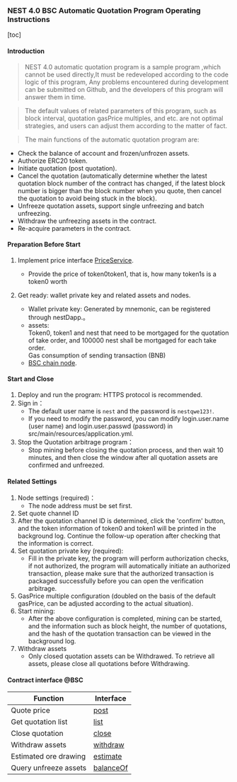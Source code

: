 ### NEST 4.0 BSC Automatic Quotation Program Operating Instructions

[toc]


#### Introduction

>NEST 4.0 automatic quotation program is a sample program ,which cannot be used directly,It must be redeveloped according to the code logic of this program, Any problems encountered during development can be submitted on Github, and the developers of this program will answer them in time.

>The default values of related parameters of this program, such as block interval, quotation gasPrice multiples, and etc. are not optimal strategies, and users can adjust them according to the matter of fact.

>The main functions of the automatic quotation program are:
   * Check the balance of account and frozen/unfrozen assets.
   * Authorize ERC20 token.
   * Initiate quotation (post quotation).
   * Cancel the quotation (automatically determine whether the latest quotation block number of the contract has changed, if the latest block number is bigger than the block number when you quote, then cancel the quotation to avoid being stuck in the block).
   * Unfreeze quotation assets, support single unfreezing and batch unfreezing.
   * Withdraw the unfreezing assets in the contract.
   * Re-acquire parameters in the contract.

#### Preparation Before Start

1. Implement price interface [PriceService](https://github.com/NEST-Protocol/NEST-Oracle-V4.0-minner/blob/bsc/src/main/java/com/nest/ib/service/PriceService.java).
   * Provide the price of token0token1, that is, how many token1s is a token0 worth

2. Get ready: wallet private key and related assets and nodes.
   * Wallet private key: Generated by mnemonic, can be registered through nestDapp.。
   * assets:
   <br/>Token0, token1 and nest that need to be mortgaged for the quotation of take order, and 100000 nest shall be mortgaged for each take order.
   <br/>Gas consumption of sending transaction (BNB)
   * [BSC chain node](https://docs.binance.org/smart-chain/developer/rpc.html).

#### Start and Close

1. Deploy and run the  program: HTTPS protocol is recommended.
2. Sign in：
   * The default user name is `nest` and the password is `nestqwe123!`.
   * If you need to modify the password, you can modify login.user.name (user name) and login.user.passwd (password) in src/main/resources/application.yml.
3. Stop the Quotation arbitrage program：
   * Stop mining before closing the quotation process, and then wait 10 minutes, and then close the window after all quotation assets are confirmed and unfreezed.


#### Related Settings

1. Node settings (required)：
   * The node address must be set first.
2. Set quote channel ID
3. After the quotation channel ID is determined, click the 'confirm' button, and the token information of token0 and token1 will be printed in the background log. Continue the follow-up operation after checking that the information is correct.
4. Set quotation private key (required):
   * Fill in the private key, the program will perform authorization checks, if not authorized, the program will automatically initiate an authorized transaction, please make sure that the authorized transaction is packaged successfully before you can open the verification arbitrage.
5. GasPrice multiple configuration (doubled on the basis of the default gasPrice, can be adjusted according to the actual situation).
6. Start mining:
   * After the above configuration is completed, mining can be started, and the information such as block height, the number of quotations, and the hash of the quotation transaction can be viewed in the background log.
7. Withdraw assets
   * Only closed quotation assets can be Withdrawed. To retrieve all assets, please close all quotations before Withdrawing.

#### Contract interface @BSC
| Function | Interface | 
| ---- | ---- |
| Quote price | [post](https://github.com/NEST-Protocol/NEST-Oracle-V4.0/blob/bsc/contracts/interface/INestOpenMining.sol#L203) |
| Get quotation list | [list](https://github.com/NEST-Protocol/NEST-Oracle-V4.0/blob/bsc/contracts/interface/INestOpenMining.sol#L227) | 
| Close quotation | [close](https://github.com/NEST-Protocol/NEST-Oracle-V4.0/blob/bsc/contracts/interface/INestOpenMining.sol#L233) | 
| Withdraw assets | [withdraw](https://github.com/NEST-Protocol/NEST-Oracle-V4.0/blob/bsc/contracts/interface/INestOpenMining.sol#L249) | 
| Estimated ore drawing | [estimate](https://github.com/NEST-Protocol/NEST-Oracle-V4.0/blob/bsc/contracts/interface/INestOpenMining.sol#L254) | 
| Query unfreeze assets | [balanceOf](https://github.com/NEST-Protocol/NEST-Oracle-V4.0/blob/bsc/contracts/interface/INestOpenMining.sol#L244) |

